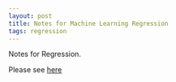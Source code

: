```yaml
---
layout: post
title: Notes for Machine Learning Regression
tags: regression
---
```


Notes for Regression.

Please see [here](https://github.com/xzenggit/self_learning/blob/master/Machine_Learning/Machine_Learning_Notes_Regression.ipynb)
